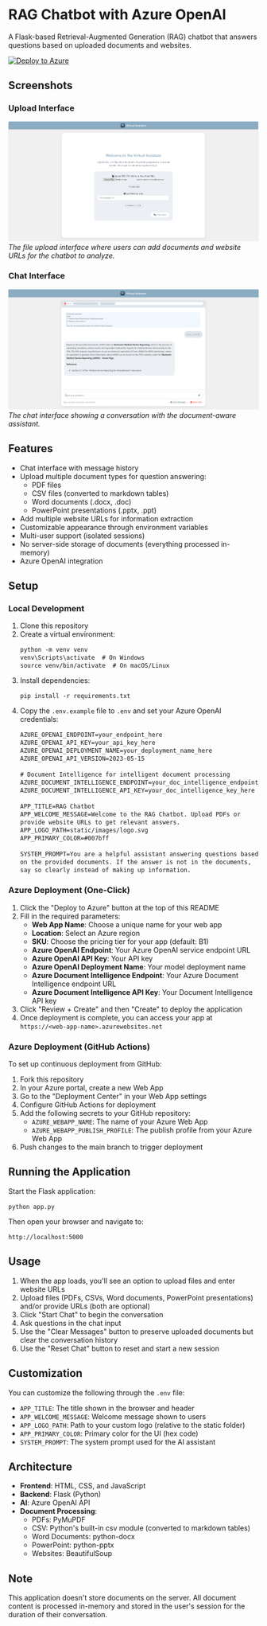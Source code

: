 # RAG Chatbot with Azure OpenAI

A Flask-based Retrieval-Augmented Generation (RAG) chatbot that answers questions based on uploaded documents and websites.

[![Deploy to Azure](https://aka.ms/deploytoazurebutton)](https://portal.azure.com/#create/Microsoft.Template/uri/https%3A%2F%2Fraw.githubusercontent.com%2FYOUR_USERNAME%2FYOUR_REPO%2Fmain%2Fazure.json)

## Screenshots

### Upload Interface
![Upload Interface](docs/images/screenshot-upload.png)
*The file upload interface where users can add documents and website URLs for the chatbot to analyze.*

### Chat Interface
![Chat Interface](docs/images/screenshot-chat.png)
*The chat interface showing a conversation with the document-aware assistant.*

## Features

- Chat interface with message history
- Upload multiple document types for question answering:
  - PDF files 
  - CSV files (converted to markdown tables)
  - Word documents (.docx, .doc)
  - PowerPoint presentations (.pptx, .ppt)
- Add multiple website URLs for information extraction
- Customizable appearance through environment variables
- Multi-user support (isolated sessions)
- No server-side storage of documents (everything processed in-memory)
- Azure OpenAI integration

## Setup

### Local Development

1. Clone this repository
2. Create a virtual environment:
   ```
   python -m venv venv
   venv\Scripts\activate  # On Windows
   source venv/bin/activate  # On macOS/Linux
   ```
3. Install dependencies:
   ```
   pip install -r requirements.txt
   ```
4. Copy the `.env.example` file to `.env` and set your Azure OpenAI credentials:
   ```
   AZURE_OPENAI_ENDPOINT=your_endpoint_here
   AZURE_OPENAI_API_KEY=your_api_key_here  
   AZURE_OPENAI_DEPLOYMENT_NAME=your_deployment_name_here
   AZURE_OPENAI_API_VERSION=2023-05-15
   
   # Document Intelligence for intelligent document processing
   AZURE_DOCUMENT_INTELLIGENCE_ENDPOINT=your_doc_intelligence_endpoint_here
   AZURE_DOCUMENT_INTELLIGENCE_API_KEY=your_doc_intelligence_key_here
   
   APP_TITLE=RAG Chatbot
   APP_WELCOME_MESSAGE=Welcome to the RAG Chatbot. Upload PDFs or provide website URLs to get relevant answers.
   APP_LOGO_PATH=static/images/logo.svg
   APP_PRIMARY_COLOR=#007bff
   
   SYSTEM_PROMPT=You are a helpful assistant answering questions based on the provided documents. If the answer is not in the documents, say so clearly instead of making up information.
   ```

### Azure Deployment (One-Click)

1. Click the "Deploy to Azure" button at the top of this README
2. Fill in the required parameters:
   - **Web App Name**: Choose a unique name for your web app
   - **Location**: Select an Azure region
   - **SKU**: Choose the pricing tier for your app (default: B1)
   - **Azure OpenAI Endpoint**: Your Azure OpenAI service endpoint URL
   - **Azure OpenAI API Key**: Your API key
   - **Azure OpenAI Deployment Name**: Your model deployment name
   - **Azure Document Intelligence Endpoint**: Your Azure Document Intelligence endpoint URL
   - **Azure Document Intelligence API Key**: Your Document Intelligence API key
3. Click "Review + Create" and then "Create" to deploy the application
4. Once deployment is complete, you can access your app at `https://<web-app-name>.azurewebsites.net`

### Azure Deployment (GitHub Actions)

To set up continuous deployment from GitHub:

1. Fork this repository
2. In your Azure portal, create a new Web App
3. Go to the "Deployment Center" in your Web App settings
4. Configure GitHub Actions for deployment
5. Add the following secrets to your GitHub repository:
   - `AZURE_WEBAPP_NAME`: The name of your Azure Web App
   - `AZURE_WEBAPP_PUBLISH_PROFILE`: The publish profile from your Azure Web App
6. Push changes to the main branch to trigger deployment

## Running the Application

Start the Flask application:

```
python app.py
```

Then open your browser and navigate to:
```
http://localhost:5000
```

## Usage

1. When the app loads, you'll see an option to upload files and enter website URLs
2. Upload files (PDFs, CSVs, Word documents, PowerPoint presentations) and/or provide URLs (both are optional)
3. Click "Start Chat" to begin the conversation
4. Ask questions in the chat input
5. Use the "Clear Messages" button to preserve uploaded documents but clear the conversation history
6. Use the "Reset Chat" button to reset and start a new session

## Customization

You can customize the following through the `.env` file:

- `APP_TITLE`: The title shown in the browser and header
- `APP_WELCOME_MESSAGE`: Welcome message shown to users
- `APP_LOGO_PATH`: Path to your custom logo (relative to the static folder)
- `APP_PRIMARY_COLOR`: Primary color for the UI (hex code)
- `SYSTEM_PROMPT`: The system prompt used for the AI assistant

## Architecture

- **Frontend**: HTML, CSS, and JavaScript
- **Backend**: Flask (Python)
- **AI**: Azure OpenAI API
- **Document Processing**: 
  - PDFs: PyMuPDF
  - CSV: Python's built-in csv module (converted to markdown tables)
  - Word Documents: python-docx
  - PowerPoint: python-pptx
  - Websites: BeautifulSoup

## Note

This application doesn't store documents on the server. All document content is processed in-memory and stored in the user's session for the duration of their conversation.